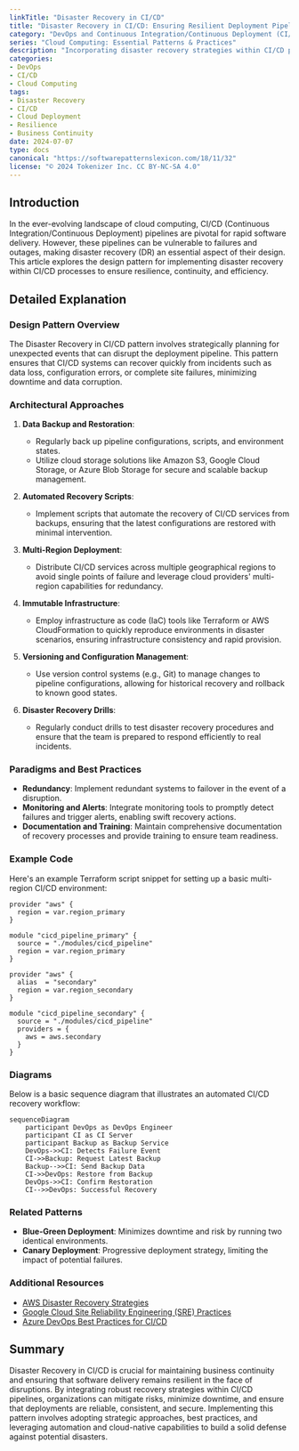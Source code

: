 ```yaml
---
linkTitle: "Disaster Recovery in CI/CD"
title: "Disaster Recovery in CI/CD: Ensuring Resilient Deployment Pipelines"
category: "DevOps and Continuous Integration/Continuous Deployment (CI/CD) in Cloud"
series: "Cloud Computing: Essential Patterns & Practices"
description: "Incorporating disaster recovery strategies within CI/CD pipelines to ensure system resilience, continuity, and operational efficiency in cloud environments."
categories:
- DevOps
- CI/CD
- Cloud Computing
tags:
- Disaster Recovery
- CI/CD
- Cloud Deployment
- Resilience
- Business Continuity
date: 2024-07-07
type: docs
canonical: "https://softwarepatternslexicon.com/18/11/32"
license: "© 2024 Tokenizer Inc. CC BY-NC-SA 4.0"
---
```


## Introduction

In the ever-evolving landscape of cloud computing, CI/CD (Continuous Integration/Continuous Deployment) pipelines are pivotal for rapid software delivery. However, these pipelines can be vulnerable to failures and outages, making disaster recovery (DR) an essential aspect of their design. This article explores the design pattern for implementing disaster recovery within CI/CD processes to ensure resilience, continuity, and efficiency.

## Detailed Explanation

### Design Pattern Overview

The Disaster Recovery in CI/CD pattern involves strategically planning for unexpected events that can disrupt the deployment pipeline. This pattern ensures that CI/CD systems can recover quickly from incidents such as data loss, configuration errors, or complete site failures, minimizing downtime and data corruption.

### Architectural Approaches

1. **Data Backup and Restoration**:
   - Regularly back up pipeline configurations, scripts, and environment states.
   - Utilize cloud storage solutions like Amazon S3, Google Cloud Storage, or Azure Blob Storage for secure and scalable backup management.

2. **Automated Recovery Scripts**:
   - Implement scripts that automate the recovery of CI/CD services from backups, ensuring that the latest configurations are restored with minimal intervention.

3. **Multi-Region Deployment**:
   - Distribute CI/CD services across multiple geographical regions to avoid single points of failure and leverage cloud providers' multi-region capabilities for redundancy.

4. **Immutable Infrastructure**:
   - Employ infrastructure as code (IaC) tools like Terraform or AWS CloudFormation to quickly reproduce environments in disaster scenarios, ensuring infrastructure consistency and rapid provision.

5. **Versioning and Configuration Management**:
   - Use version control systems (e.g., Git) to manage changes to pipeline configurations, allowing for historical recovery and rollback to known good states.

6. **Disaster Recovery Drills**:
   - Regularly conduct drills to test disaster recovery procedures and ensure that the team is prepared to respond efficiently to real incidents.

### Paradigms and Best Practices

- **Redundancy**: Implement redundant systems to failover in the event of a disruption.
- **Monitoring and Alerts**: Integrate monitoring tools to promptly detect failures and trigger alerts, enabling swift recovery actions.
- **Documentation and Training**: Maintain comprehensive documentation of recovery processes and provide training to ensure team readiness.

### Example Code

Here's an example Terraform script snippet for setting up a basic multi-region CI/CD environment:

```hcl
provider "aws" {
  region = var.region_primary
}

module "cicd_pipeline_primary" {
  source = "./modules/cicd_pipeline"
  region = var.region_primary
}

provider "aws" {
  alias  = "secondary"
  region = var.region_secondary
}

module "cicd_pipeline_secondary" {
  source = "./modules/cicd_pipeline"
  providers = {
    aws = aws.secondary
  }
}
```

### Diagrams

Below is a basic sequence diagram that illustrates an automated CI/CD recovery workflow:

```mermaid
sequenceDiagram
    participant DevOps as DevOps Engineer
    participant CI as CI Server
    participant Backup as Backup Service
    DevOps->>CI: Detects Failure Event
    CI->>Backup: Request Latest Backup
    Backup-->>CI: Send Backup Data
    CI->>DevOps: Restore from Backup
    DevOps->>CI: Confirm Restoration
    CI-->>DevOps: Successful Recovery
```

### Related Patterns

- **Blue-Green Deployment**: Minimizes downtime and risk by running two identical environments.
- **Canary Deployment**: Progressive deployment strategy, limiting the impact of potential failures.

### Additional Resources

- [AWS Disaster Recovery Strategies](https://aws.amazon.com/whitepapers/disaster-recovery/)
- [Google Cloud Site Reliability Engineering (SRE) Practices](https://sre.google/)
- [Azure DevOps Best Practices for CI/CD](https://docs.microsoft.com/en-us/azure/devops/?view=azure-devops)

## Summary

Disaster Recovery in CI/CD is crucial for maintaining business continuity and ensuring that software delivery remains resilient in the face of disruptions. By integrating robust recovery strategies within CI/CD pipelines, organizations can mitigate risks, minimize downtime, and ensure that deployments are reliable, consistent, and secure. Implementing this pattern involves adopting strategic approaches, best practices, and leveraging automation and cloud-native capabilities to build a solid defense against potential disasters.
